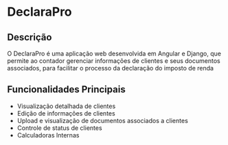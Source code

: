 # DeclaraPro

## Descrição
O DeclaraPro é uma aplicação web desenvolvida em Angular e Django, que permite ao contador gerenciar informações de clientes e seus documentos associados, para facilitar o processo da declaração do imposto de renda

## Funcionalidades Principais
- Visualização detalhada de clientes
- Edição de informações de clientes
- Upload e visualização de documentos associados a clientes
- Controle de status de clientes
- Calculadoras Internas
